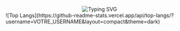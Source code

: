 <div align="center">
  <img src="https://readme-typing-svg.herokuapp.com?font=Fira+Code&pause=1000&color=00D9FF&center=true&vCenter=true&width=435&lines=Hello+World+%F0%9F%91%8B;I'm+an+aspiring+Full+Stack+Developer;Always+learning+new+things" alt="Typing SVG" />
</div>
![Top Langs](https://github-readme-stats.vercel.app/api/top-langs/?username=VOTRE_USERNAME&layout=compact&theme=dark)
